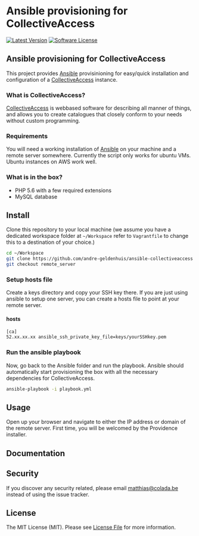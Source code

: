 # Ansible provisioning for CollectiveAccess

[![Latest Version](https://img.shields.io/github/release/netsensei/ansible-collectiveaccess.svg?style=flat-square)](https://github.com/netsensei/ansible-collectiveaccess/releases)
[![Software License](https://img.shields.io/badge/license-MIT-brightgreen.svg?style=flat-square)](LICENSE.md)

## Ansible provisioning for CollectiveAccess

This project provides [Ansible](http://www.ansible.com) provisinioning for easy/quick installation and configuration of a [CollectiveAccess](http://collectiveaccess.org/) instance.

### What is CollectiveAccess?

[CollectiveAccess](http://collectiveaccess.org/) is webbased software for describing all manner of things, and allows you to create catalogues that closely conform to your needs without custom programming.

### Requirements

You will need a working installation of [Ansible](http://www.ansible.com) on your machine and a remote server somewhere.  Currently the script only works for ubuntu VMs. Ubuntu instances on AWS work well.

### What is in the box?

- PHP 5.6 with a few required extensions
- MySQL database

## Install

Clone this repository to your local machine (we assume you have a dedicated workspace folder at `~/Workspace` refer to `Vagrantfile` to change this to a destination of your choice.)

```bash
cd ~/Workspace
git clone https://github.com/andre-geldenhuis/ansible-collectiveaccess
git checkout remote_server
```

### Setup hosts file

Create a keys directory and copy your SSH key there. If you are just using ansible to setup one server, you can create a hosts file to point at your remote server.  

#### hosts

```bash
[ca]
52.xx.xx.xx ansible_ssh_private_key_file=keys/yourSSHkey.pem
```

### Run the ansible playbook

Now, go back to the Ansible folder and run the playbook. Ansible should automatically start provisioning the box with all the necessary dependencies for CollectiveAccess.

```bash
ansible-playbook -i playbook.yml
```
## Usage

Open up your browser and navigate to either the IP address or domain of the remote server. First time, you will be welcomed by the Providence installer.

## Documentation

## Security

If you discover any security related, please email matthias@colada.be instead of using the issue tracker.

## License

The MIT License (MIT). Please see [License File](LICENSE.md) for more information.
